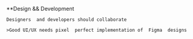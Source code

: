 \*\*Design && Development

```
Designers  and developers should collaborate

>Good UI/UX needs pixel  perfect implementation of  Figma  designs
```
